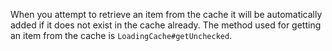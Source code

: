 When you attempt to retrieve an item from the cache it will be automatically added if it does not exist in the cache 
already. The method used for getting an item from the cache is `LoadingCache#getUnchecked`.
